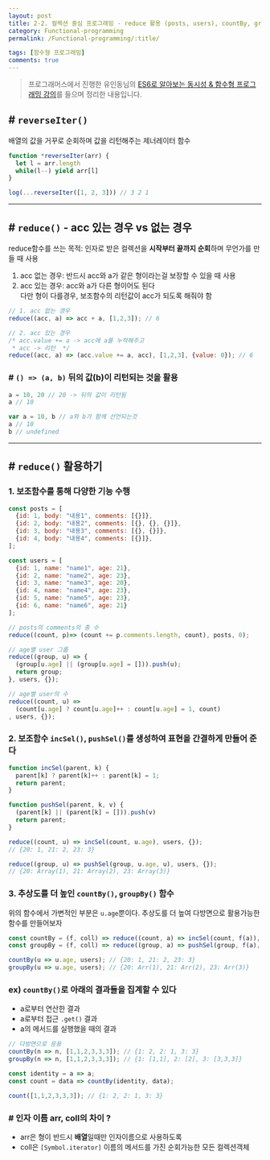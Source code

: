```yaml
---
layout: post
title: 2-2. 컬렉션 중심 프로그래밍 - reduce 활용 (posts, users), countBy, groupBy
category: Functional-programming
permalink: /Functional-programming/:title/

tags: [함수형 프로그래밍]
comments: true
---
```


>프로그래머스에서 진행한 유인동님의 [ES6로 알아보는 동시성 & 함수형 프로그래밍 강의](https://programmers.co.kr/learn/courses/3409)를 들으며 정리한 내용입니다.

## # `reverseIter()`
배열의 값을 거꾸로 순회하며 값을 리턴해주는 제너레이터 함수

```js
function *reverseIter(arr) {
  let l = arr.length
  while(l--) yield arr[l]
}

log(...reverseIter([1, 2, 3])) // 3 2 1
```

---

## # `reduce()` - acc 있는 경우 vs 없는 경우
reduce함수를 쓰는 목적: 인자로 받은 컬렉션을 **시작부터 끝까지 순회**하며 무언가를 만들 때 사용

1. acc 없는 경우: 반드시 acc와 a가 같은 형이라는걸 보장할 수 있을 때 사용
2. acc 있는 경우: acc와 a가 다른 형이어도 된다  
다만 형이 다를경우, 보조함수의 리턴값이 acc가 되도록 해줘야 함

```js
// 1. acc 없는 경우
reduce((acc, a) => acc + a, [1,2,3]); // 6

// 2. acc 있는 경우
/* acc.value += a -> acc에 a를 누적해주고
 * acc -> 리턴  */
reduce((acc, a) => (acc.value += a, acc), [1,2,3], {value: 0}); // 6
```

### # `() => (a, b)` 뒤의 값(b)이 리턴되는 것을 활용

```js
a = 10, 20 // 20 -> 뒤의 값이 리턴됨
a // 10

var a = 10, b // a와 b가 함께 선언되는것
a // 10
b // undefined
```

---

## # `reduce()` 활용하기

### 1. 보조함수를 통해 다양한 기능 수행

```js
const posts = [
  {id: 1, body: "내용1", comments: [{}]},
  {id: 2, body: "내용2", comments: [{}, {}, {}]},
  {id: 3, body: "내용3", comments: [{}, {}]},
  {id: 4, body: "내용4", comments: [{}]},
];

const users = [
  {id: 1, name: "name1", age: 21},
  {id: 2, name: "name2", age: 23},
  {id: 3, name: "name3", age: 20},
  {id: 4, name: "name4", age: 23},
  {id: 5, name: "name5", age: 23},
  {id: 6, name: "name6", age: 21}
];

// posts의 comments의 총 수
reduce((count, p)=> (count += p.comments.length, count), posts, 0);

// age별 user 그룹
reduce((group, u) => {
  (group[u.age] || (group[u.age] = [])).push(u);
  return group;
}, users, {});

// age별 user의 수
reduce((count, u) => 
  (count[u.age] ? count[u.age]++ : count[u.age] = 1, count)
, users, {});
```

### 2. 보조함수 `incSel()`, `pushSel()`를 생성하여 표현을 간결하게 만들어 준다

```js
function incSel(parent, k) {
  parent[k] ? parent[k]++ : parent[k] = 1;
  return parent;
}

function pushSel(parent, k, v) { 
  (parent[k] || (parent[k] = [])).push(v)
  return parent;
}

reduce((count, u) => incSel(count, u.age), users, {}); 
// {20: 1, 21: 2, 23: 3}

reduce((group, u) => pushSel(group, u.age, u), users, {});
// {20: Array(1), 21: Array(2), 23: Array(3)}
```

### 3. 추상도를 더 높인 `countBy()`, `groupBy()` 함수
위의 함수에서 가변적인 부분은 `u.age`뿐이다. 추상도를 더 높여 다방면으로 활용가능한 함수를 만들어보자

```js
const countBy = (f, coll) => reduce((count, a) => incSel(count, f(a)), coll, {});
const groupBy = (f, coll) => reduce((group, a) => pushSel(group, f(a), a), coll, {});

countBy(u => u.age, users); // {20: 1, 21: 2, 23: 3}
groupBy(u => u.age, users); // {20: Arr(1), 21: Arr(2), 23: Arr(3)}
```

### ex) `countBy()`로 아래의 결과들을 집계할 수 있다
* a로부터 연산한 결과
* a로부터 접근 `.get()` 결과
* a의 메서드를 실행했을 때의 결과

```js
// 다방면으로 응용
countBy(n => n, [1,1,2,3,3,3]); // {1: 2, 2: 1, 3: 3}
groupBy(n => n, [1,1,2,3,3,3]); // {1: [1,1], 2: [2], 3: [3,3,3]}

const identity = a => a;
const count = data => countBy(identity, data);

count([1,1,2,3,3,3]); // {1: 2, 2: 1, 3: 3}
```

### # 인자 이름 arr, coll의 차이 ?  
  * arr은 형이 반드시 **배열**일때만 인자이름으로 사용하도록
  * coll은 `[Symbol.iterator]` 이름의 메서드를 가진 순회가능한 모든 컬렉션객체